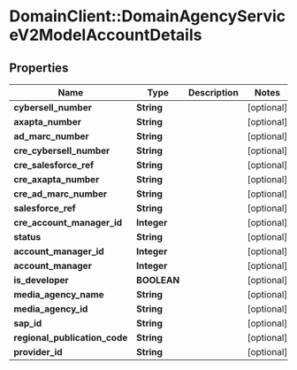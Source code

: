 # DomainClient::DomainAgencyServiceV2ModelAccountDetails

## Properties
Name | Type | Description | Notes
------------ | ------------- | ------------- | -------------
**cybersell_number** | **String** |  | [optional] 
**axapta_number** | **String** |  | [optional] 
**ad_marc_number** | **String** |  | [optional] 
**cre_cybersell_number** | **String** |  | [optional] 
**cre_salesforce_ref** | **String** |  | [optional] 
**cre_axapta_number** | **String** |  | [optional] 
**cre_ad_marc_number** | **String** |  | [optional] 
**salesforce_ref** | **String** |  | [optional] 
**cre_account_manager_id** | **Integer** |  | [optional] 
**status** | **String** |  | [optional] 
**account_manager_id** | **Integer** |  | [optional] 
**account_manager** | **Integer** |  | [optional] 
**is_developer** | **BOOLEAN** |  | [optional] 
**media_agency_name** | **String** |  | [optional] 
**media_agency_id** | **String** |  | [optional] 
**sap_id** | **String** |  | [optional] 
**regional_publication_code** | **String** |  | [optional] 
**provider_id** | **String** |  | [optional] 


